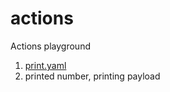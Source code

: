# actions
Actions playground

1. [print.yaml](https://github.com/trasparente/actions/blob/main/.github/workflows/print.yml)
1. printed number, printing payload
